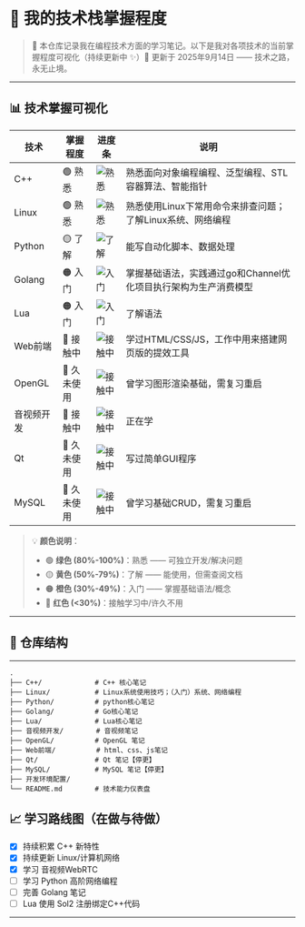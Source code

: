 # 🧠 我的技术栈掌握程度

> 📌 本仓库记录我在编程技术方面的学习笔记。以下是我对各项技术的当前掌握程度可视化（持续更新中 ✨）🎯 更新于 2025年9月14日 —— 技术之路，永无止境。

---

## 📊 技术掌握可视化

| 技术         | 掌握程度             | 进度条                         | 说明                     |
|--------------|----------------------|--------------------------------|--------------------------|
| C++          | 🟢 熟悉              | ![熟悉](https://img.shields.io/badge/熟练度-90%25-brightgreen) | 熟悉面向对象编程编程、泛型编程、STL容器算法、智能指针 |
| Linux        | 🟢 熟悉              | ![熟悉](https://img.shields.io/badge/熟练度-85%25-green)       | 熟悉使用Linux下常用命令来排查问题；了解Linux系统、网络编程 |
| Python       | 🟡 了解              | ![了解](https://img.shields.io/badge/熟练度-65%25-yellow)      | 能写自动化脚本、数据处理 |
| Golang       | 🟠 入门              | ![入门](https://img.shields.io/badge/熟练度-45%25-orange)      | 掌握基础语法，实践通过go和Channel优化项目执行架构为生产消费模型 |
| Lua          | 🟠 入门              | ![入门](https://img.shields.io/badge/熟练度-40%25-orange)      | 了解语法 |
| Web前端      | 🔴 接触中  | ![接触中](https://img.shields.io/badge/熟练度-20%25-red)       | 学过HTML/CSS/JS，工作中用来搭建网页版的提效工具 |
| OpenGL       | 🔴 久未使用 | ![接触中](https://img.shields.io/badge/熟练度-20%25-red)       | 曾学习图形渲染基础，需复习重启 |
| 音视频开发   | 🔴 接触中  | ![接触中](https://img.shields.io/badge/熟练度-20%25-red)       | 正在学 |
| Qt           | 🔴 久未使用 | ![接触中](https://img.shields.io/badge/熟练度-20%25-red)       | 写过简单GUI程序 |
| MySQL        | 🔴 久未使用 | ![接触中](https://img.shields.io/badge/熟练度-20%25-red)       | 曾学习基础CRUD，需复习重启 |

> 💡 **颜色说明**：
> - 🟢 **绿色 (80%-100%)**：熟悉 —— 可独立开发/解决问题
> - 🟡 **黄色 (50%-79%)**：了解 —— 能使用，但需查阅文档
> - 🟠 **橙色 (30%-49%)**：入门 —— 掌握基础语法/概念
> - 🔴 **红色 (<30%)**：接触学习中/许久不用 

---

## 📁 仓库结构
---
```
.
├── C++/             # C++ 核心笔记
├── Linux/           # Linux系统使用技巧；（入门）系统、网络编程
├── Python/          # python核心笔记
├── Golang/          # Go核心笔记
├── Lua/             # Lua核心笔记
├── 音视频开发/        # 音视频笔记
├── OpenGL/          # OpenGL 笔记
├── Web前端/          # html、css、js笔记
├── Qt/              # Qt 笔记【停更】
├── MySQL/           # MySQL 笔记【停更】
├── 开发环境配置/
└── README.md        # 技术能力仪表盘
```
## 📈 学习路线图（在做与待做）

- [x] 持续积累 C++ 新特性
- [x] 持续更新 Linux/计算机网络
- [x] 学习 音视频WebRTC
- [ ] 学习 Python 高阶网络编程
- [ ] 完善 Golang 笔记
- [ ] Lua 使用 Sol2 注册绑定C++代码 

---
